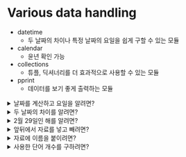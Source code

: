 # Various data handling
- datetime
    - 두 날짜의 차이나 특정 날짜의 요일을 쉽게 구할 수 있는 모듈
- calendar
    - 윤년 확인 가능
- collections
    - 튜플, 딕셔너리를 더 효과적으로 사용할 수 있는 모듈
- pprint
    - 데이터를 보기 좋게 출력하는 모듈

<details>
<summary>날짜를 계산하고 요일을 알려면?</summary>
<div markdown="1">

---
**datetime.data** 는 년, 월, 일로 날짜를 표현할 때 사용하는 모듈이다.

### 시간 계산
```python
import datetime

day1 = datetime.date(2023, 10, 12)
print(day1) # 2023-10-12

day2 = datetime.date(2024, 5, 24)
print(day2) # 2024-05-24

diff = day2 - day1
print(diff.days) # 225

# 시, 분, 초까지 계산
day3 = datetime.datetime(2024, 5, 24, 11, 00, 00)
print(day3.hour) # 11
print(day3.minute) # 0
print(day3.second) # 0

# datetime.date 객체 + datetime.time 객체
day = datetime.date(2024, 5, 24)
time = datetime.time(11, 5, 40)

dt = datetime.datetime.combine(day, time)
print(dt) # 2024-05-24 11:05:40
```

### 요일 알아내기
```python
import datetime

day = datetime.date(2024, 5, 24)
print(day.weekday()) # 4
```
- 0(월요일)을 시작으로 1, 2, 3, ..., 6(일요일)
- 1을 월요일로 시작하고 싶다면 ```isoweekday()```을 사용한다.
---

</div>
</details>

<details>
<summary>두 날짜의 차이를 알려면?</summary>
<div markdown='1'>

---
**datetime.timedelta()**
- 두 날짜의 차이를 계산할 때 사용하는 함수.

### 오늘부터 100일 후?
```python
import datetime

today = datetime.date.today()
print(today) # 2024-05-24

diff_days = datetime.timedelta(days=100)
print(diff_days) # 100 days, 0:00:00

# 100일 후
print(today + diff_days) # 2024-09-01

# 100일 전
print(today - diff_days) # 2024-02-14
```

---

</div>
</details>


<details>
<summary>2월 29일인 해를 알려면?</summary>
<div markdown='1'>

---
**calendar.isleap()**
- 인수로 입력한 연도가 윤년인지 확인할 때 사용하는 함수.

### 윤년을 정하는 규칙
1. 서력 기원 연수가 4로 나누어 떨어지는 해는 우선 윤년으로 한다.
2. 그중에서 100으로 나누어 떨어지는 해는 평년으로 한다.
3. 400으로 나누어 떨어지는 해는 다시 윤년으로 정한다.
```python
def is_leap_year(year):
    if year % 400 == 0:
        return True
    if year % 100 == 0:
        return False
    if year % 4 == 0:
        return True
    return False
```

```python
import calendar
print(calendar.isleap(0)) # True
print(calendar.isleap(4)) # True
print(calendar.isleap(700)) # False
print(calendar.isleap(1200)) # True
print(calendar.isleap(2024)) # True
```

---

</div>
</details>

<details>
<summary>앞뒤에서 자료를 넣고 빼려면?</summary>
<div markdown='1'>

---
**collections.deque**  
deque는 앞과 뒤에서 데이터를 처리할 수 있는 양방향 자료형이다.

리스트를 n만큼 회전하는 문제를 해결하기 위해 주로 사용된다.
```python
from collections import deque

a = [1, 2, 3, 4, 5]
q = deque(a)

q.rotate(2) # 시계방향 회전은 양수, 그 반대는 음수

result = list(q)
print(result) # [4, 5, 1, 2, 3]
```
---
- ```rotate()``` : 시계방향 회전은 양수, 그 반대는 음수
- ```appendleft()``` : 데크 왼쪽에 x 추가
- ```popleft()``` : 데크 왼쪽에서 요소를 제거
- 장점
    - deque는 list보다 속도가 빠르다. pop(0)과 같은 메서드를 수행할 때 리스트는 O(N) 연산을 수행하지만, deque는 O(1) 연산을 수행하기 때문이다.
    - 스레드 환경에서 안전하다.
</div>
</details>


<details>
<summary>자료에 이름을 붙이려면?</summary>
<div markdown='1'>

---
**collections.namedtuple**  
네임드 튜플은 인덱스뿐만 아니라 키(key)로도 데이터에 접근할 수 있는 자료형이다.

```python
from collections import namedtuple

data = [
    ('홍길동', 23, '01011111111'),
    ('김철수', 31, '01022222222'),
    ('이영희', 29, '01033333333')
]

# namedtuple 자료형 생성
Employee = namedtuple('Employee', 'name, age, cellphone')

# data = [Employee(emp[0], emp[1], emp[2]) for emp in data]
data = [Employee._make(emp) for emp in data]

emp = data[0]
print(emp.name, emp.age, emp.cellphone) # 홍길동 23 01011111111
print(emp._asdict()) # {'name': '홍길동', 'age': 23, 'cellphone': '01011111111'}

# emp.name = '박길동' -> 값 변경시 오류 발생
new_emp = emp._replace(name='박길동')
print(new_emp) # Employee(name='박길동', age=23, cellphone='01011111111')
```
- ```namedtuple()```
    - 첫 번째 입력 : 자료형 이름(type name)
    - 보통 ```namedtuple()```로 생성하는 객체 이름과 같도록 한다.
    - 나머지 입력 : 쉼표로 구성된 문자열은 해당 namedtuple의 속성이 된다.
- ```_make()```
    - 리스트 컴프리헨션을 통해 할당을 할 수 있지만, 튜플의 요소가 많다면 ```_make()``` 함수를 사용하는 것이 유리하다.
- ```_asdict()```
    - 딕셔너리로 변환할 수 있다.
- 네임드 튜플의 값은 튜플의 immutable 특징을 그대로 가지고 있기 때문에 속성값을 변경할 수 없다.
- ```_replace()```를 통해 값을 바꿀 수 있지만, 해당 함수는 객체를 직접 변경하는 것이 아닌 값을 변경한 새로운 객체를 만들어 반환한다는 점에 주의하자.
---
</div>
</details>

<details>
<summary>사용한 단어 개수를 구하려면?</summary>
<div markdown='1'>

---
**collections.Counter**  
리스트나 문자열과 같은 자료형의 요소 중 값이 같은 요소가 몇 개인지를 확인할 때 사용하는 클래스이다.

```python
from collections import Counter
import re

data = """
산에는 꽃 피네.
꽃이 피네.
갈 봄 여름없이
꽃이 피네.

산에
산에
피는 꽃은
저만치 혼자서 피어있네.

산에서 우는 새여
꽃이 좋아
산에서
사노라네.

산에는 꽃지네
꽃이 지네.
갈 봄 여름 없이
꽃이 지네.
"""

words = re.findall(r'\w+', data)
counter = Counter(words)

print(counter)
"""
Counter({'꽃이': 5, '피네': 3, '산에는': 2, '갈': 2, 
         '봄': 2, '산에': 2, '산에서': 2, '지네': 2, 
         '꽃': 1, '여름없이': 1, '피는': 1, '꽃은': 1, 
         저만치': 1, '혼자서': 1, '피어있네': 1, '우는': 1, 
         '새여': 1, '좋아': 1, '사노라네': 1, '꽃지네': 1, 
         '여름': 1, '없이': 1})
"""

print(counter.most_common(1)) # [('꽃이', 5)]
print(counter.most_common(2)) # [('꽃이', 5), ('피네', 3)]
```
- ```\w+``` : 단어를 의미
- ```most_common()```
    - 빈도수가 많은 것부터 인수로 입력한 개수만큼 튜플로 반환한다.
---
</div>
</details>